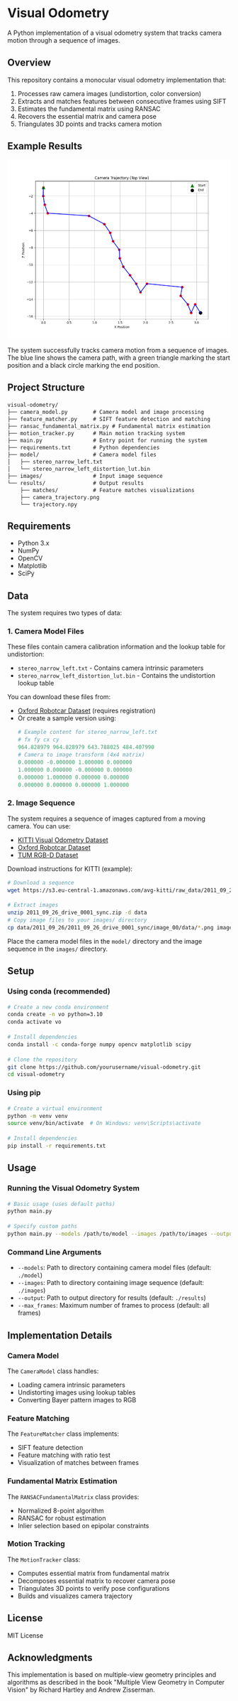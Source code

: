 # Visual Odometry

A Python implementation of a visual odometry system that tracks camera motion through a sequence of images.

## Overview

This repository contains a monocular visual odometry implementation that:

1. Processes raw camera images (undistortion, color conversion)
2. Extracts and matches features between consecutive frames using SIFT
3. Estimates the fundamental matrix using RANSAC
4. Recovers the essential matrix and camera pose
5. Triangulates 3D points and tracks camera motion

## Example Results

![Camera Trajectory](results/camera_trajectory.png)

The system successfully tracks camera motion from a sequence of images. The blue line shows the camera path, with a green triangle marking the start position and a black circle marking the end position.

## Project Structure

```
visual-odometry/
├── camera_model.py        # Camera model and image processing
├── feature_matcher.py     # SIFT feature detection and matching
├── ransac_fundamental_matrix.py # Fundamental matrix estimation
├── motion_tracker.py      # Main motion tracking system
├── main.py                # Entry point for running the system
├── requirements.txt       # Python dependencies
├── model/                 # Camera model files
│   ├── stereo_narrow_left.txt
│   └── stereo_narrow_left_distortion_lut.bin
├── images/                # Input image sequence
└── results/               # Output results
    ├── matches/           # Feature matches visualizations
    ├── camera_trajectory.png
    └── trajectory.npy
```

## Requirements

- Python 3.x
- NumPy
- OpenCV
- Matplotlib
- SciPy

## Data

The system requires two types of data:

### 1. Camera Model Files

These files contain camera calibration information and the lookup table for undistortion:

- `stereo_narrow_left.txt` - Contains camera intrinsic parameters
- `stereo_narrow_left_distortion_lut.bin` - Contains the undistortion lookup table

You can download these files from:
- [Oxford Robotcar Dataset](https://robotcar-dataset.robots.ox.ac.uk/downloads/) (requires registration)
- Or create a sample version using:
  ```python
  # Example content for stereo_narrow_left.txt
  # fx fy cx cy
  964.828979 964.828979 643.788025 484.407990
  # Camera to image transform (4x4 matrix)
  0.000000 -0.000000 1.000000 0.000000
  1.000000 0.000000 -0.000000 0.000000
  0.000000 1.000000 0.000000 0.000000
  0.000000 0.000000 0.000000 1.000000
  ```

### 2. Image Sequence

The system requires a sequence of images captured from a moving camera. You can use:

- [KITTI Visual Odometry Dataset](http://www.cvlibs.net/datasets/kitti/eval_odometry.php)
- [Oxford Robotcar Dataset](https://robotcar-dataset.robots.ox.ac.uk/)
- [TUM RGB-D Dataset](https://vision.in.tum.de/data/datasets/rgbd-dataset)

Download instructions for KITTI (example):
```bash
# Download a sequence
wget https://s3.eu-central-1.amazonaws.com/avg-kitti/raw_data/2011_09_26_drive_0001/2011_09_26_drive_0001_sync.zip

# Extract images
unzip 2011_09_26_drive_0001_sync.zip -d data
# Copy image files to your images/ directory
cp data/2011_09_26/2011_09_26_drive_0001_sync/image_00/data/*.png images/
```

Place the camera model files in the `model/` directory and the image sequence in the `images/` directory.

## Setup

### Using conda (recommended)

```bash
# Create a new conda environment
conda create -n vo python=3.10
conda activate vo

# Install dependencies
conda install -c conda-forge numpy opencv matplotlib scipy

# Clone the repository
git clone https://github.com/yourusername/visual-odometry.git
cd visual-odometry
```

### Using pip

```bash
# Create a virtual environment
python -m venv venv
source venv/bin/activate  # On Windows: venv\Scripts\activate

# Install dependencies
pip install -r requirements.txt
```

## Usage

### Running the Visual Odometry System

```bash
# Basic usage (uses default paths)
python main.py

# Specify custom paths
python main.py --models /path/to/model --images /path/to/images --output /path/to/results
```

### Command Line Arguments

- `--models`: Path to directory containing camera model files (default: `./model`)
- `--images`: Path to directory containing image sequence (default: `./images`)
- `--output`: Path to output directory for results (default: `./results`)
- `--max_frames`: Maximum number of frames to process (default: all frames)

## Implementation Details

### Camera Model

The `CameraModel` class handles:
- Loading camera intrinsic parameters
- Undistorting images using lookup tables
- Converting Bayer pattern images to RGB

### Feature Matching

The `FeatureMatcher` class implements:
- SIFT feature detection
- Feature matching with ratio test
- Visualization of matches between frames

### Fundamental Matrix Estimation

The `RANSACFundamentalMatrix` class provides:
- Normalized 8-point algorithm
- RANSAC for robust estimation
- Inlier selection based on epipolar constraints

### Motion Tracking

The `MotionTracker` class:
- Computes essential matrix from fundamental matrix
- Decomposes essential matrix to recover camera pose
- Triangulates 3D points to verify pose configurations
- Builds and visualizes camera trajectory

## License

MIT License

## Acknowledgments

This implementation is based on multiple-view geometry principles and algorithms as described in the book "Multiple View Geometry in Computer Vision" by Richard Hartley and Andrew Zisserman.